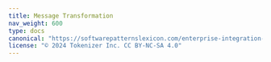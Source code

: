 ```yaml
---
title: Message Transformation
nav_weight: 600
type: docs
canonical: "https://softwarepatternslexicon.com/enterprise-integration-patterns/message transformation"
license: "© 2024 Tokenizer Inc. CC BY-NC-SA 4.0"
---
```


